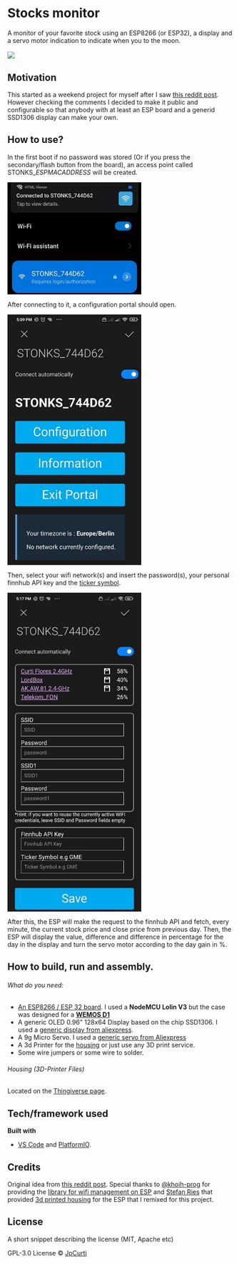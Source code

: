 # Stocks monitor 
A monitor of your favorite stock using an ESP8266 (or ESP32), a display and a servo motor indication to indicate when you to the moon.


<a href="Stonksmeter"><img src="images/stonksmeter.gif" align="center"  width="300" ></a>

## Motivation
This started as a weekend project for myself after I saw [this reddit post](https://www.reddit.com/r/wallstreetbets/comments/lfkprt/finished_my_diy_project_just_in_time_for_gme_to/). However checking the comments I decided to make it public and configurable so that anybody with at least an ESP board and a generid SSD1306 display can make your own.

## How to use?
In the first boot if no password was stored (Or if you press the secondary/flash button from the board), an access point called STONKS_*ESPMACADDRESS* will be created.

<a href="Access point created by the ESP"><img src="images/access_point.jpeg" align="center"  width="300" ></a>


After connecting to it, a configuration portal should open.

<a href="Initial page from config portal"><img src="images/configuration_portal_1.jpeg" align="center"  width="300" ></a>

Then, select your wifi network(s) and insert the password(s), your personal finnhub API key and the [ticker symbol](https://en.wikipedia.org/wiki/Ticker_symbol).

<a href="Configuration portal"><img src="images/configuration_portal_2.jpeg" align="center"  width="300" ></a>

After this, the ESP will make the request to the finnhub API and fetch, every minute, the current stock price and close price from previous day. Then, the ESP will display the value, difference and difference in percentage for the day in the display and turn the servo motor according to the day gain in %.

## How to build, run and assembly.

###### What do you need:
  - [An ESP8266 / ESP 32 board](https://www.espressif.com/en/products/devkits). I used a **NodeMCU Lolin V3** but the case was designed for a [**WEMOS D1**](https://de.aliexpress.com/item/32681374223.html?spm=a2g0s.9042311.0.0.27424c4dkVELIS)
  - A generic OLED 0.96" 128x64 Display based on the chip SSD1306. I used a [generic display from aliexpress](https://de.aliexpress.com/item/32639731302.html?spm=a2g0s.9042311.0.0.27424c4dvVaQDI).
  - A 9g Micro Servo. I used a [generic servo from Aliexpress](https://de.aliexpress.com/item/1005001500679701.html?spm=a2g0s.9042311.0.0.39204c4dSB1oh6)
  - A 3d Printer for the [housing](https://www.thingiverse.com/thing:4756562) or just use any 3D print service.
  - Some wire jumpers or some wire to solder.
 
###### Housing (3D-Printer Files)
Located on the [Thingiverse page](https://www.thingiverse.com/thing:4756562).


## Tech/framework used
<b>Built with</b>
- [VS Code](https://code.visualstudio.com/) and [PlatformIO](https://platformio.org/). 


## Credits
Original idea from [this reddit post](https://www.reddit.com/r/wallstreetbets/comments/lfkprt/). Special thanks to [@khoih-prog](https://github.com/khoih-prog) for providing the [library for wifi management on ESP](https://github.com/khoih-prog/ESP_WiFiManager) and [Stefan Ries](https://www.thingiverse.com/smily77/designs) that provided [3d printed housing](https://www.thingiverse.com/thing:857858) for the ESP that I remixed for this project.


## License
A short snippet describing the license (MIT, Apache etc)

GPL-3.0 License © [JpCurti](https://github.com/jpcurti)
